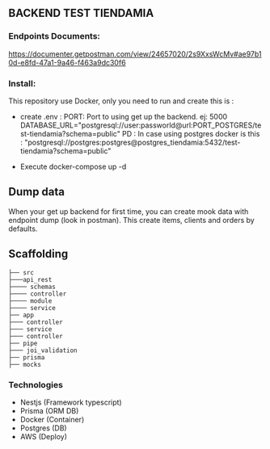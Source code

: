 ## BACKEND TEST TIENDAMIA

### Endpoints Documents: 
https://documenter.getpostman.com/view/24657020/2s9XxsWcMv#ae97b10d-e8fd-47a1-9a46-f463a9dc30f6


### Install:
This repository use Docker, only you need to run and create this is :

- create .env :
	PORT:  Port to using get up the backend. ej: 5000
	DATABASE_URL="postgresql://user:passworld@url:PORT_POSTGRES/test-tiendamia?schema=public"
	PD : In case using postgres docker is this : "postgresql://postgres:postgres@postgres_tiendamia:5432/test-tiendamia?schema=public"

- Execute docker-compose up -d 

## Dump data
When your get up backend for first time, you can create mook data with endpoint dump (look in postman).
This create items, clients and orders by defaults.


## Scaffolding

```
├── src
├───api_rest    
├──── schemas
├──── controller
├──── module
├──── service
├── app
├─── controller
├─── service
├─── controller
├── pipe
├─── joi_validation
├── prisma 
├── mocks 
```


### Technologies

 - Nestjs (Framework typescript)
 - Prisma (ORM DB)
 - Docker (Container)
 - Postgres (DB)
 - AWS (Deploy)